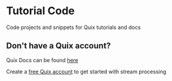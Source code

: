 # Tutorial Code

Code projects and snippets for Quix tutorials and docs

## Don't have a Quix account?

Quix Docs can be found [here](https://quix.ai/docs/platform/landing-page.html)

Create a [free Quix account](https://portal.platform.quix.ai/self-sign-up/) to get started with stream processing
